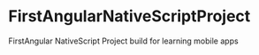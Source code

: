 # FirstAngularNativeScriptProject
FirstAngular NativeScript Project  build for learning mobile apps
